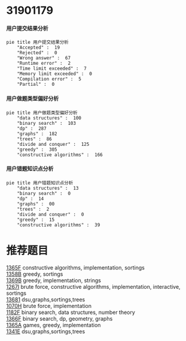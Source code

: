 # 31901179

<!-- tabs:start -->



#### **用户提交结果分析**

```mermaid
pie title 用户提交结果分析
    "Accepted" :  19
    "Rejected" :  0
    "Wrong answer" :  67
    "Runtime error" :  2
    "Time limit exceeded" :  7
    "Memory limit exceeded" :  0
    "Compilation error" :  5
    "Partial" :  0
```

#### **用户做题类型偏好分析**

```mermaid
pie title 用户做题类型偏好分析
    "data structures" :  100
    "binary search" :  103
    "dp" :  287
    "graphs" :  182
    "trees" :  86
    "divide and conquer" :  125
    "greedy" :  305
    "constructive algorithms" :  166
```
#### **用户错题知识点分析**

```mermaid
pie title 用户错题知识点分析
    "data structures" :  13
    "binary search" :  0
    "dp" :  14
    "graphs" :  00
    "trees" :  2
    "divide and conquer" :  0
    "greedy" :  15
    "constructive algorithms" :  39
```



<!-- tabs:end -->
# 推荐题目
[1365F](https://codeforces.com/contest/1365/problem/F)		constructive algorithms,
                        implementation,
                        sortings		  
[1358B](https://codeforces.com/contest/1358/problem/B)		greedy,
                        sortings		  
[1369B](https://codeforces.com/contest/1369/problem/B)		greedy,
                        implementation,
                        strings		  
[1267I](https://codeforces.com/contest/1267/problem/I)		brute force,
                        constructive algorithms,
                        implementation,
                        interactive,
                        sortings		  
[13681](https://codeforces.com/contest/1368/problem/1)		dsu,graphs,sortings,trees		  
[1070H](https://codeforces.com/contest/1070/problem/H)		brute force,
                        implementation		  
[1182F](https://codeforces.com/contest/1182/problem/F)		binary search,
                        data structures,
                        number theory		  
[1366F](https://codeforces.com/contest/1366/problem/F)		binary search,
                        dp,
                        geometry,
                        graphs		  
[1365A](https://codeforces.com/contest/1365/problem/A)		games,
                        greedy,
                        implementation		  
[1341E](https://codeforces.com/contest/1341/problem/E)		dsu,graphs,sortings,trees		  
